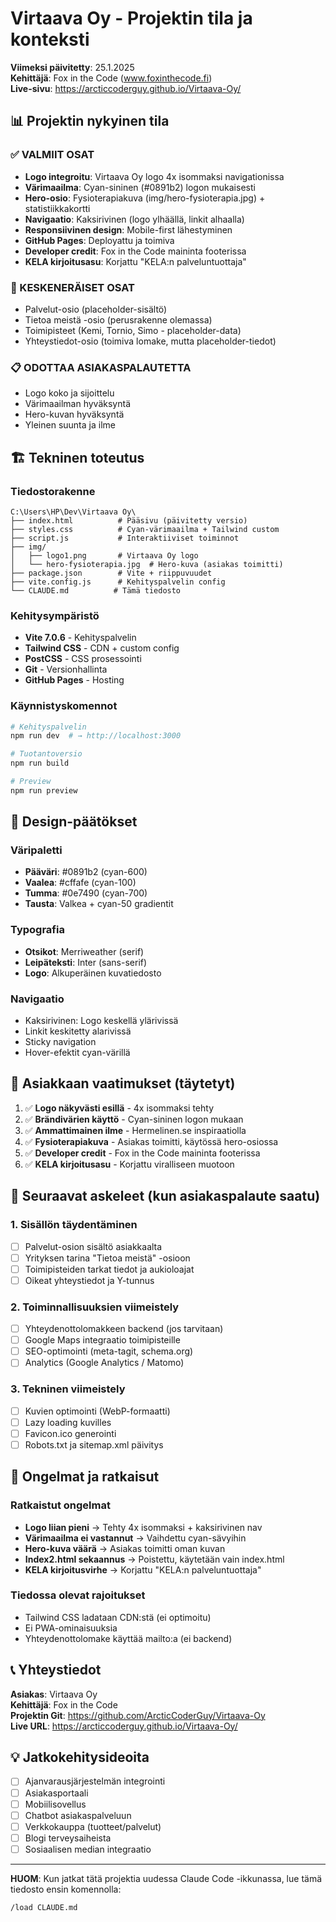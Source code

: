 # Virtaava Oy - Projektin tila ja konteksti

**Viimeksi päivitetty**: 25.1.2025  
**Kehittäjä**: Fox in the Code (www.foxinthecode.fi)  
**Live-sivu**: https://arcticcoderguy.github.io/Virtaava-Oy/

## 📊 Projektin nykyinen tila

### ✅ VALMIIT OSAT
- **Logo integroitu**: Virtaava Oy logo 4x isommaksi navigationissa
- **Värimaailma**: Cyan-sininen (#0891b2) logon mukaisesti
- **Hero-osio**: Fysioterapiakuva (img/hero-fysioterapia.jpg) + statistiikkakortti
- **Navigaatio**: Kaksirivinen (logo ylhäällä, linkit alhaalla)
- **Responsiivinen design**: Mobile-first lähestyminen
- **GitHub Pages**: Deployattu ja toimiva
- **Developer credit**: Fox in the Code maininta footerissa
- **KELA kirjoitusasu**: Korjattu "KELA:n palveluntuottaja"

### 🔄 KESKENERÄISET OSAT
- Palvelut-osio (placeholder-sisältö)
- Tietoa meistä -osio (perusrakenne olemassa)
- Toimipisteet (Kemi, Tornio, Simo - placeholder-data)
- Yhteystiedot-osio (toimiva lomake, mutta placeholder-tiedot)

### 📋 ODOTTAA ASIAKASPALAUTETTA
- Logo koko ja sijoittelu
- Värimaailman hyväksyntä
- Hero-kuvan hyväksyntä
- Yleinen suunta ja ilme

## 🏗️ Tekninen toteutus

### Tiedostorakenne
```
C:\Users\HP\Dev\Virtaava Oy\
├── index.html          # Pääsivu (päivitetty versio)
├── styles.css          # Cyan-värimaailma + Tailwind custom
├── script.js           # Interaktiiviset toiminnot
├── img/
│   ├── logo1.png       # Virtaava Oy logo
│   └── hero-fysioterapia.jpg  # Hero-kuva (asiakas toimitti)
├── package.json        # Vite + riippuvuudet
├── vite.config.js      # Kehityspalvelin config
└── CLAUDE.md          # Tämä tiedosto
```

### Kehitysympäristö
- **Vite 7.0.6** - Kehityspalvelin
- **Tailwind CSS** - CDN + custom config
- **PostCSS** - CSS prosessointi
- **Git** - Versionhallinta
- **GitHub Pages** - Hosting

### Käynnistyskomennot
```bash
# Kehityspalvelin
npm run dev  # → http://localhost:3000

# Tuotantoversio
npm run build

# Preview
npm run preview
```

## 🎨 Design-päätökset

### Väripaletti
- **Pääväri**: #0891b2 (cyan-600)
- **Vaalea**: #cffafe (cyan-100)
- **Tumma**: #0e7490 (cyan-700)
- **Tausta**: Valkea + cyan-50 gradientit

### Typografia
- **Otsikot**: Merriweather (serif)
- **Leipäteksti**: Inter (sans-serif)
- **Logo**: Alkuperäinen kuvatiedosto

### Navigaatio
- Kaksirivinen: Logo keskellä ylärivissä
- Linkit keskitetty alarivissä
- Sticky navigation
- Hover-efektit cyan-värillä

## 🎯 Asiakkaan vaatimukset (täytetyt)

1. ✅ **Logo näkyvästi esillä** - 4x isommaksi tehty
2. ✅ **Brändivärien käyttö** - Cyan-sininen logon mukaan
3. ✅ **Ammattimainen ilme** - Hermelinen.se inspiraatiolla
4. ✅ **Fysioterapiakuva** - Asiakas toimitti, käytössä hero-osiossa
5. ✅ **Developer credit** - Fox in the Code maininta footerissa
6. ✅ **KELA kirjoitusasu** - Korjattu viralliseen muotoon

## 📝 Seuraavat askeleet (kun asiakaspalaute saatu)

### 1. Sisällön täydentäminen
- [ ] Palvelut-osion sisältö asiakkaalta
- [ ] Yrityksen tarina "Tietoa meistä" -osioon
- [ ] Toimipisteiden tarkat tiedot ja aukioloajat
- [ ] Oikeat yhteystiedot ja Y-tunnus

### 2. Toiminnallisuuksien viimeistely
- [ ] Yhteydenottolomakkeen backend (jos tarvitaan)
- [ ] Google Maps integraatio toimipisteille
- [ ] SEO-optimointi (meta-tagit, schema.org)
- [ ] Analytics (Google Analytics / Matomo)

### 3. Tekninen viimeistely
- [ ] Kuvien optimointi (WebP-formaatti)
- [ ] Lazy loading kuvilles
- [ ] Favicon.ico generointi
- [ ] Robots.txt ja sitemap.xml päivitys

## 🔧 Ongelmat ja ratkaisut

### Ratkaistut ongelmat
- **Logo liian pieni** → Tehty 4x isommaksi + kaksirivinen nav
- **Värimaailma ei vastannut** → Vaihdettu cyan-sävyihin
- **Hero-kuva väärä** → Asiakas toimitti oman kuvan
- **Index2.html sekaannus** → Poistettu, käytetään vain index.html
- **KELA kirjoitusvirhe** → Korjattu "KELA:n palveluntuottaja"

### Tiedossa olevat rajoitukset
- Tailwind CSS ladataan CDN:stä (ei optimoitu)
- Ei PWA-ominaisuuksia
- Yhteydenottolomake käyttää mailto:a (ei backend)

## 📞 Yhteystiedot

**Asiakas**: Virtaava Oy  
**Kehittäjä**: Fox in the Code  
**Projektin Git**: https://github.com/ArcticCoderGuy/Virtaava-Oy  
**Live URL**: https://arcticcoderguy.github.io/Virtaava-Oy/

## 💡 Jatkokehitysideoita

- [ ] Ajanvarausjärjestelmän integrointi
- [ ] Asiakasportaali
- [ ] Mobiilisovellus
- [ ] Chatbot asiakaspalveluun
- [ ] Verkkokauppa (tuotteet/palvelut)
- [ ] Blogi terveysaiheista
- [ ] Sosiaalisen median integraatio

---

**HUOM**: Kun jatkat tätä projektia uudessa Claude Code -ikkunassa, lue tämä tiedosto ensin komennolla:
```
/load CLAUDE.md
```